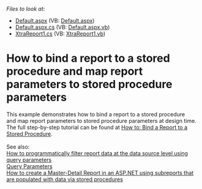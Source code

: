 <!-- default file list -->
*Files to look at*:

* [Default.aspx](./CS/Default.aspx) (VB: [Default.aspx](./VB/Default.aspx))
* [Default.aspx.cs](./CS/Default.aspx.cs) (VB: [Default.aspx.vb](./VB/Default.aspx.vb))
* [XtraReport1.cs](./CS/XtraReport1.cs) (VB: [XtraReport1.vb](./VB/XtraReport1.vb))
<!-- default file list end -->
# How to bind a report to a stored procedure and map report parameters to stored procedure parameters


This example demonstrates how to bind a report to a stored procedure and map report parameters to stored procedure parameters at design time. The full step-by-step tutorial can be found at <a href="https://documentation.devexpress.com/#XtraReports/CustomDocument10555">How to: Bind a Report to a Stored Procedure</a>.<br><br>See also:<br><a href="https://www.devexpress.com/Support/Center/p/T203059">How to programmatically filter report data at the data source level using query parameters</a><br><a href="https://documentation.devexpress.com/#XtraReports/CustomDocument17387">Query Parameters</a> <br><a href="https://www.devexpress.com/Support/Center/p/E2656">How to create a Master-Detail Report in an ASP.NET using subreports that are populated with data via stored procedures</a>

<br/>


